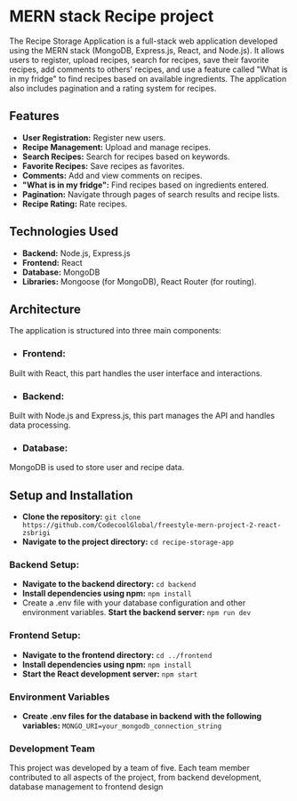 # MERN stack Recipe project

The Recipe Storage Application is a full-stack web application developed using the MERN stack (MongoDB, Express.js, React, and Node.js). It allows users to register, upload recipes, search for recipes, save their favorite recipes, add comments to others' recipes, and use a feature called "What is in my fridge" to find recipes based on available ingredients. The application also includes pagination and a rating system for recipes.

## Features
- **User Registration:** Register new users.
- **Recipe Management:** Upload and manage recipes.
- **Search Recipes:** Search for recipes based on keywords.
- **Favorite Recipes:** Save recipes as favorites.
- **Comments:** Add and view comments on recipes.
- **"What is in my fridge":** Find recipes based on ingredients entered.
- **Pagination:** Navigate through pages of search results and recipe lists.
- **Recipe Rating:** Rate recipes.

## Technologies Used
- **Backend:** Node.js, Express.js
- **Frontend:** React
- **Database:** MongoDB
- **Libraries:** Mongoose (for MongoDB), React Router (for routing).

## Architecture
The application is structured into three main components:

- ### Frontend:
Built with React, this part handles the user interface and interactions.

- ### Backend:
Built with Node.js and Express.js, this part manages the API and handles data processing.
- ### Database:
MongoDB is used to store user and recipe data.

## Setup and Installation
- **Clone the repository:** `git clone https://github.com/CodecoolGlobal/freestyle-mern-project-2-react-zsbrigi`
- **Navigate to the project directory:** `cd recipe-storage-app`
### Backend Setup:
- **Navigate to the backend directory:** `cd backend`
- **Install dependencies using npm:** `npm install`
- Create a .env file with your database configuration and other environment variables.
**Start the backend server:** `npm run dev`
### Frontend Setup:
- **Navigate to the frontend directory:** `cd ../frontend`
- **Install dependencies using npm:** `npm install`
- **Start the React development server:** `npm start`
### Environment Variables
- **Create .env files for the database in backend with the following variables:** `MONGO_URI=your_mongodb_connection_string`

### Development Team
This project was developed by a team of five. Each team member contributed to all aspects of the project, from backend development, database management to frontend design